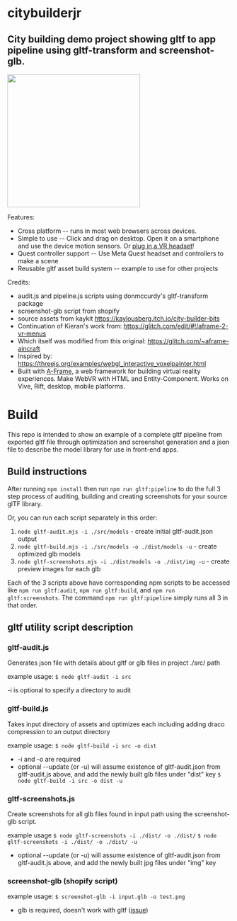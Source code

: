 # citybuilderjr
## City building demo project showing gltf to app pipeline using gltf-transform and screenshot-glb.
<img src="https://github.com/3DStreet/citybuilderjr/assets/470477/b72f5857-32fe-45a3-8252-3670a1e1ea7d" width=300 />

Features:
* Cross platform -- runs in most web browsers across devices.
* Simple to use -- Click and drag on desktop. Open it on a smartphone and use the device motion sensors. Or [plug in a VR headset](https://immersiveweb.dev/)!
* Quest controller support -- Use Meta Quest headset and controllers to make a scene
* Reusable gltf asset build system -- example to use for other projects

Credits:
* audit.js and pipeline.js scripts using donmccurdy's gltf-transform package
* screenshot-glb script from shopify
* source assets from kaykit https://kaylousberg.itch.io/city-builder-bits
* Continuation of Kieran's work from: https://glitch.com/edit/#!/aframe-2-vr-menus
* Which itself was modified from this original: https://glitch.com/~aframe-aincraft
* Inspired by: https://threejs.org/examples/webgl_interactive_voxelpainter.html
* Built with [A-Frame](https://aframe.io), a web framework for building virtual reality experiences. Make WebVR with HTML and Entity-Component. Works on Vive, Rift, desktop, mobile platforms.

# Build
This repo is intended to show an example of a complete gltf pipeline from exported gltf file through optimization and screenshot generation and a json file to describe the model library for use in front-end apps.

## Build instructions
After running `npm install` then run `npm run gltf:pipeline` to do the full 3 step process of auditing, building and creating screenshots for your source glTF library.

Or, you can run each script separately in this order:
1. `node gltf-audit.mjs -i ./src/models` - create initial gltf-audit.json output
2. `node gltf-build.mjs -i ./src/models -o ./dist/models -u` - create optimized glb models
3. `node gltf-screenshots.mjs -i ./dist/models -o ./dist/img -u` - create preview images for each glb

Each of the 3 scripts above have corresponding npm scripts to be accessed like `npm run gltf:audit`, `npm run gltf:build`, and `npm run gltf:screenshots`. The command `npm run gltf:pipeline` simply runs all 3 in that order.

## gltf utility script description

### gltf-audit.js
Generates json file with details about gltf or glb files in project ./src/ path

example usage:
`$ node gltf-audit -i src`

-i is optional to specify a directory to audit

### gltf-build.js
Takes input directory of assets and optimizes each including adding draco compression to an output directory

example usage:
`$ node gltf-build -i src -o dist`
* -i and -o are required
* optional --update (or -u) will assume existence of gltf-audit.json from gltf-audit.js above, and add the newly built glb files under "dist" key
`$ node gltf-build -i src -o dist -u`

### gltf-screenshots.js
Create screenshots for all glb files found in input path using the screenshot-glb script.

example usage
`$ node gltf-screenshots -i ./dist/ -o ./dist/`
`$ node gltf-screenshots -i ./dist/ -o ./dist/ -u`
* optional --update (or -u) will assume existence of gltf-audit.json from gltf-audit.js above, and add the newly built jpg files under "img" key

### screenshot-glb (shopify script)
example usage:
`$ screenshot-glb -i input.glb -o test.png`
* glb is required, doesn't work with gltf ([issue](https://github.com/Shopify/screenshot-glb/issues/98))
